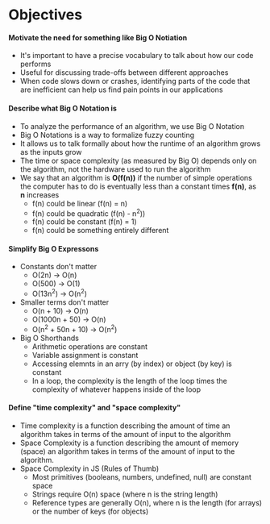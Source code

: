 # Objectives

#### Motivate the need for something like Big O Notiation
* It's important to have a precise vocabulary to talk about how our code performs
* Useful for discussing trade-offs between different approaches
* When code slows down or crashes, identifying parts of the code that are inefficient can help us find pain points in our applications

#### Describe what Big O Notation is 
* To analyze the performance of an algorithm, we use Big O Notation
* Big O Notations is a way to formalize fuzzy counting
* It allows us to talk formally about how the runtime of an algorithm grows as the inputs grow
* The time or space complexity (as measured by Big O) depends only on the algorithm, not the hardware used to run the algorithm
* We say that an algorithm is **O(f(n))** if the number of simple operations the computer has to do is eventually less than a constant times **f(n)**, as **n** increases
    * f(n) could be linear (f(n) = n)
    * f(n) could be quadratic (f(n) - n<sup>2</sup>))
    * f(n) could be constant (f(n) = 1)
    * f(n) could be something entirely different

#### Simplify Big O Expressons
* Constants don't matter
    * O(2n) -> O(n)
    * O(500) -> O(1)
    * O(13n<sup>2</sup>) -> O(n<sup>2</sup>)
* Smaller terms don't matter
    * O(n + 10) -> O(n)
    * O(1000n + 50) -> O(n) 
    * O(n<sup>2</sup> + 50n + 10) -> O(n<sup>2</sup>)
* Big O Shorthands
    * Arithmetic operations are constant
    * Variable assignment is constant
    * Accessing elemnts in an arry (by index) or object (by key) is constant
    * In a loop, the complexity is the length of the loop times the complexity of whatever happens inside of the loop
 
#### Define "time complexity" and "space complexity"
* Time complexity is a function describing the amount of time an algorithm takes in terms of the amount of input to the algorithm
* Space Complexity is a function describing the amount of memory (space) an algorithm takes in terms of the amount of input to the algorithm.
* Space Complexity in JS (Rules of Thumb)
    * Most primitives (booleans, numbers, undefined, null) are constant space
    * Strings require O(n) space (where n is the string length)
    * Reference types are generally O(n), where n is the length (for arrays) or the number of keys (for objects)
